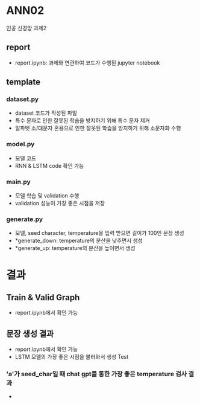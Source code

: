 # ANN02
인공 신경망 과제2

## report
- report.ipynb: 과제와 연관하여 코드가 수행된 jupyter notebook

## template
### dataset.py
- dataset 코드가 작성된 파일
- 특수 문자로 인한 잘못된 학습을 방지하기 위해 특수 문자 제거
- 알파벳 소/대문자 혼용으로 인한 잘못된 학습을 방지하기 위해 소문자화 수행
  
### model.py
- 모델 코드
- RNN & LSTM code 확인 가능

### main.py
- 모델 학습 및 validation 수행
- validation 성능이 가장 좋은 시점을 저장

### generate.py
- 모델, seed character, temperature을 입력 받으면 길이가 100인 문장 생성
- *generate_down: temperature의 분산을 낮추면서 생성
- *generate_up: temperature의 분산을 높이면서 생성

# 결과
## Train & Valid Graph
- report.ipynb에서 확인 가능

## 문장 생성 결과
- report.ipynb에서 확인 가능
- LSTM 모델의 가장 좋은 시점을 불러와서 생성 Test
### 'a'가 seed_char일 때 chat gpt를 통한 가장 좋은 temperature 검사 결과
- 
